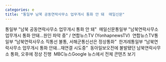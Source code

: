 ```yaml
---
categories: e
title: "통일부 남북 공동연락사무소 업무개시 통화 안 돼  매일신문"
---
```

통일부 "남북 공동연락사무소 업무개시 통화 안 돼"&nbsp;&nbsp;매일신문통일부 "남북연락사무소 업무개시 통화 안돼…원인 파악 중" / 연합뉴스TV (YonhapnewsTV)&nbsp;&nbsp;연합뉴스TV통일부 “남북연락사무소 직통선 불통, 서해군통신선은 정상통화”&nbsp;&nbsp;한겨레통일부 “남북연락사무소 업무개시 통화 안돼…재연결 시도중”&nbsp;&nbsp;동아일보오전에 불발됐던 남북연락사무소 통화, 오후에 정상 진행&nbsp;&nbsp;MBC뉴스Google 뉴스에서 전체 콘텐츠 보기